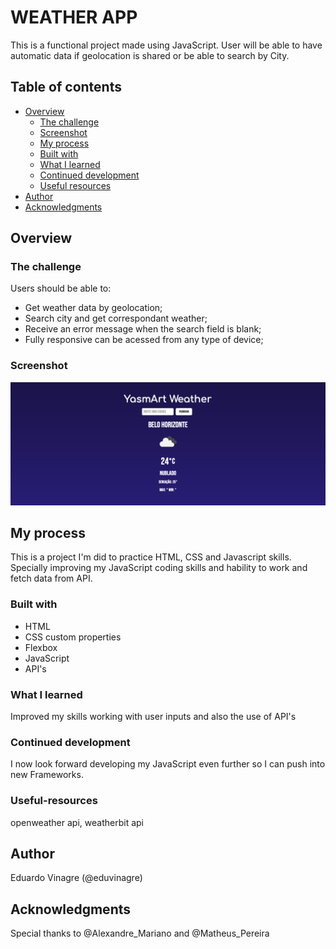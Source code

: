 # WEATHER APP

This is a functional project made using JavaScript. User will be able to have automatic data if geolocation is shared or be able to search by City.

## Table of contents

- [Overview](#overview)
  - [The challenge](#the-challenge)
  - [Screenshot](#screenshot)
  - [My process](#my-process)
  - [Built with](#built-with)
  - [What I learned](#what-i-learned)
  - [Continued development](#continued-development)
  - [Useful resources](#useful-resources)
- [Author](#author)
- [Acknowledgments](#acknowledgments)


## Overview

### The challenge

Users should be able to:

- Get weather data by geolocation;
- Search city and get correspondant weather;
- Receive an error message when the search field is blank;
- Fully responsive can be acessed from any type of device;

### Screenshot

![](./screenshot.png)

## My process

This is a project I'm did to practice HTML, CSS and Javascript skills. Specially improving my JavaScript coding skills and hability to work and fetch data from API.

### Built with

- HTML
- CSS custom properties
- Flexbox
- JavaScript
- API's

### What I learned

Improved my skills working with user inputs and also the use of API's

### Continued development

I now look forward developing my JavaScript even further so I can push into new Frameworks.

### Useful-resources

openweather api, weatherbit api

## Author

Eduardo Vinagre (@eduvinagre)

## Acknowledgments

Special thanks to @Alexandre_Mariano and @Matheus_Pereira
